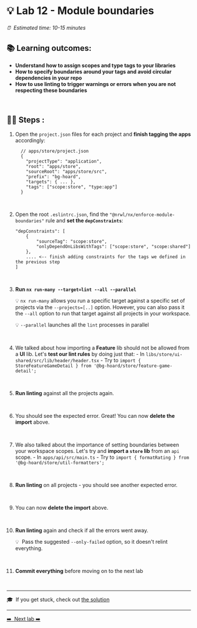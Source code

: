 # 💡 Lab 12 - Module boundaries

###### ⏰ &nbsp;Estimated time: 10-15 minutes

## 📚 Learning outcomes:

- **Understand how to assign scopes and type tags to your libraries**
- **How to specify boundaries around your tags and avoid circular dependencies in your repo**
- **How to use linting to trigger warnings or errors when you are not respecting these boundaries**
<br />

## 🏋️‍♀️ Steps :

1. Open the `project.json` files for each project and **finish tagging the apps** accordingly:

   ```
     // apps/store/project.json
     {
       "projectType": "application",
       "root": "apps/store",
       "sourceRoot": "apps/store/src",
       "prefix": "bg-hoard",
       "targets": { ... },
       "tags": ["scope:store", "type:app"]
     }
   ```
<br />   

2. Open the root `.eslintrc.json`, find the `"@nrwl/nx/enforce-module-boundaries"` rule and **set the `depConstraints`**:

   ```
   "depConstraints": [
       {
           "sourceTag": "scope:store",
           "onlyDependOnLibsWithTags": ["scope:store", "scope:shared"]
       },
       .... <-- finish adding constraints for the tags we defined in the previous step
   ]
   ```
<br />   

3. **Run `nx run-many --target=lint --all --parallel`**

   💡 `nx run-many` allows you run a specific target against a specific set of projects
   via the `--projects=[..]` option. However, you can also pass it the `--all` option
   to run that target against all projects in your workspace.

   💡 `--parallel` launches all the `lint` processes in parallel
<br />

4. We talked about how importing a **Feature** lib should not be allowed from a
   **UI** lib. Let's **test our lint rules** by doing just that: - In `libs/store/ui-shared/src/lib/header/header.tsx` - Try to `import { StoreFeatureGameDetail } from '@bg-hoard/store/feature-game-detail';`
<br />

5. **Run linting** against all the projects again.
<br />

6. You should see the expected error. Great! You can now **delete the import** above.
<br />

7. We also talked about the importance of setting boundaries between your workspace scopes. Let's try and **import a `store` lib** from an `api` scope. - In `apps/api/src/main.ts` - Try to `import { formatRating } from '@bg-hoard/store/util-formatters';`
<br />

8. **Run linting** on all projects - you should see another expected error.
<br />

9. You can now **delete the import** above.
<br />

10. **Run linting** again and check if all the errors went away.

    💡&nbsp;&nbsp;Pass the suggested `--only-failed` option, so it doesn't relint everything.
<br />

11. **Commit everything** before moving on to the next lab
<br />

---

🎓&nbsp;&nbsp;If you get stuck, check out [the solution](SOLUTION.md)

---

[➡️ &nbsp;Next lab ➡️](../lab13/LAB.md)
